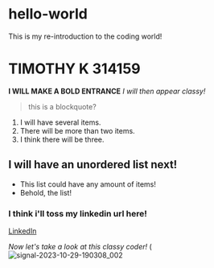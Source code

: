 # hello-world
This is my re-introduction to the coding world!
#  **TIMOTHY K 314159**
**I WILL MAKE A BOLD ENTRANCE**
*I will then appear classy!*
> this is a blockquote?
1. I will have several items.
2. There will be more than two items.
3. I think there will be three.

## **I will have an unordered list next!**
- This list could have any amount of items!
- Behold, the list!

### **I think i'll toss my linkedin url here!**
[LinkedIn](www.linkedin.com/in/tim-muller314159)

*Now let's take a look at this classy coder!*
(![signal-2023-10-29-190308_002](https://github.com/TimmyK314159/hello-world/assets/150512095/73a1a25a-4c01-4569-9c31-caffa95ea778)
